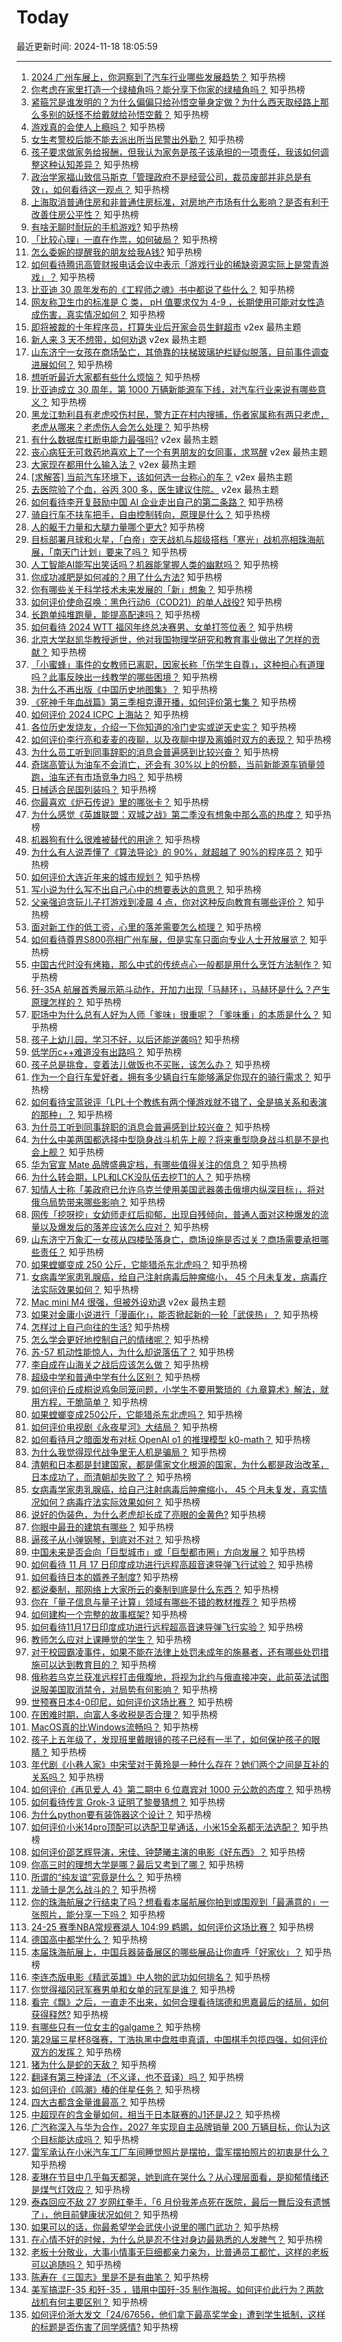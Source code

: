 # Today

最近更新时间: 2024-11-18 18:05:59

--- 
1. [2024 广州车展上，你洞察到了汽车行业哪些发展趋势？](https://www.zhihu.com/question/4171878581) 知乎热榜
2. [你考虑在家里打造一个绿植角吗？能分享下你家的绿植角吗？](https://www.zhihu.com/question/659323557) 知乎热榜
3. [紧箍咒是谁发明的？为什么偏偏只给孙悟空量身定做？为什么西天取经路上那么多别的妖怪不给戴就给孙悟空戴？](https://www.zhihu.com/question/3414224271) 知乎热榜
4. [游戏真的会使人上瘾吗？](https://www.zhihu.com/question/4412603492) 知乎热榜
5. [女生考警校后能不能去派出所当民警出外勤？](https://www.zhihu.com/question/665466605) 知乎热榜
6. [孩子要求做家务给报酬，但我认为家务是孩子该承担的一项责任，我该如何调整这种认知差异？](https://www.zhihu.com/question/4215406968) 知乎热榜
7. [政治学家福山致信马斯克「管理政府不是经营公司，裁员废部并非总是有效」，如何看待这一观点？](https://www.zhihu.com/question/4210967154) 知乎热榜
8. [上海取消普通住房和非普通住房标准，对房地产市场有什么影响？是否有利于改善住房公平性？](https://www.zhihu.com/question/4462646123) 知乎热榜
9. [有啥无聊时耐玩的手机游戏?](https://www.zhihu.com/question/338456354) 知乎热榜
10. [「比较心理」一直在作祟，如何破局？](https://www.zhihu.com/question/3725417159) 知乎热榜
11. [怎么委婉的提醒我的朋友给我A钱?](https://www.zhihu.com/question/4426925892) 知乎热榜
12. [如何看待腾讯高管财报电话会议中表示「游戏行业的稀缺资源实际上是常青游戏」？](https://www.zhihu.com/question/4127958946) 知乎热榜
13. [比亚迪 30 周年发布的《工程师之魂》书中都说了些什么？](https://www.zhihu.com/question/4461740792) 知乎热榜
14. [网友称卫生巾的标准是 C 类， pH 值要求仅为 4-9 ，长期使用可能对女性造成伤害，真实情况如何？](https://www.zhihu.com/question/4386391345) 知乎热榜
15. [即将被裁的十年程序员，打算失业后开家会员生鲜超市](https://www.v2ex.com/t/1090430) v2ex 最热主题
16. [新人来 3 天不想带，如何劝退](https://www.v2ex.com/t/1090397) v2ex 最热主题
17. [山东济宁一女孩在商场坠亡，其倚靠的扶梯玻璃护栏疑似脱落，目前事件调查进展如何？](https://www.zhihu.com/question/4415952443) 知乎热榜
18. [想听听最近大家都有些什么烦恼？](https://www.zhihu.com/question/667992407) 知乎热榜
19. [比亚迪成立 30 周年，第 1000 万辆新能源车下线，对汽车行业来说有哪些意义？](https://www.zhihu.com/question/4461983983) 知乎热榜
20. [黑龙江勃利县有老虎咬伤村民，警方正在村内搜捕，伤者家属称有两只老虎，老虎从哪来？老虎伤人会怎么处理？](https://www.zhihu.com/question/4469635212) 知乎热榜
21. [有什么数据库扛断电能力最强吗?](https://www.v2ex.com/t/1090399) v2ex 最热主题
22. [丧心病狂无可救药地喜欢上了一个有男朋友的女同事，求骂醒](https://www.v2ex.com/t/1090384) v2ex 最热主题
23. [大家现在都用什么输入法？](https://www.v2ex.com/t/1090383) v2ex 最热主题
24. [[求解答] 当前汽车环境下，该如何选一台称心的车？](https://www.v2ex.com/t/1090377) v2ex 最热主题
25. [去医院验了个血，谷丙 300 多，医生建议住院。](https://www.v2ex.com/t/1090366) v2ex 最热主题
26. [如何看待李开复鼓励中国 AI 企业走出自己的第二条路？](https://www.zhihu.com/question/4262663667) 知乎热榜
27. [骑自行车不扶车把手，自由控制转向，原理是什么？](https://www.zhihu.com/question/2874293844) 知乎热榜
28. [人的躯干力量和大腿力量哪个更大?](https://www.zhihu.com/question/3726261173) 知乎热榜
29. [目标部署月球和火星，「白帝」空天战机与超级搭档「寒光」战机亮相珠海航展，「南天门计划」要来了吗？](https://www.zhihu.com/question/4021568134) 知乎热榜
30. [人工智能AI能写出笑话吗？机器能掌握人类的幽默吗？](https://www.zhihu.com/question/593741381) 知乎热榜
31. [你成功减肥是如何减的？用了什么方法?](https://www.zhihu.com/question/3200713691) 知乎热榜
32. [你有哪些关于科学技术未来发展的「新」想象？](https://www.zhihu.com/question/3866331401) 知乎热榜
33. [如何评价使命召唤：黑色行动6（COD21）的单人战役?](https://www.zhihu.com/question/2184285099) 知乎热榜
34. [长跑单纯堆跑量，能提高配速吗？](https://www.zhihu.com/question/412612893) 知乎热榜
35. [如何看待 2024 WTT 福冈年终总决赛男、女单打签位表？](https://www.zhihu.com/question/4474575739) 知乎热榜
36. [北京大学赵凯华教授逝世，他对我国物理学研究和教育事业做出了怎样的贡献？](https://www.zhihu.com/question/4466034158) 知乎热榜
37. [「小蜜蜂」事件的女教师已离职，因家长称「伤学生自尊」，这种担心有道理吗？此事反映出一线教学的哪些困境？](https://www.zhihu.com/question/4384286404) 知乎热榜
38. [为什么不再出版《中国历史地图集》？](https://www.zhihu.com/question/359877118) 知乎热榜
39. [《死神千年血战篇》第三季相克谭开播，如何评价第七集？](https://www.zhihu.com/question/4365336664) 知乎热榜
40. [如何评价 2024 ICPC 上海站？](https://www.zhihu.com/question/1999681514) 知乎热榜
41. [各位历史发烧友，介绍一下你知道的冷门史实或逆天史实？](https://www.zhihu.com/question/4253283763) 知乎热榜
42. [如何评价李行亮和麦麦的夜聊，以及夜聊中提及离婚时双方的表现？](https://www.zhihu.com/question/4278096537) 知乎热榜
43. [为什么员工听到同事辞职的消息会普遍感到比较兴奋？](https://www.zhihu.com/question/4425134793) 知乎热榜
44. [奇瑞高管认为油车不会消亡，还会有 30%以上的份额，当前新能源车销量领跑，油车还有市场竞争力吗？](https://www.zhihu.com/question/4429446993) 知乎热榜
45. [日械适合民国列装吗？](https://www.zhihu.com/question/1577836107) 知乎热榜
46. [你最喜欢《炉石传说》里的哪张卡？](https://www.zhihu.com/question/395114719) 知乎热榜
47. [为什么感觉《英雄联盟：双城之战》第二季没有想象中那么高的热度？](https://www.zhihu.com/question/3996697434) 知乎热榜
48. [机器狗有什么很难被替代的用途？](https://www.zhihu.com/question/627893373) 知乎热榜
49. [为什么有人说弄懂了《算法导论》的 90%，就超越了 90%的程序员？](https://www.zhihu.com/question/315201616) 知乎热榜
50. [如何评价大连近年来的城市规划？](https://www.zhihu.com/question/481575080) 知乎热榜
51. [写小说为什么写不出自己心中的想要表达的意思？](https://www.zhihu.com/question/4175519338) 知乎热榜
52. [父亲强迫贪玩儿子打游戏到凌晨 4 点，你对这种反向教育有哪些评价？](https://www.zhihu.com/question/4249958810) 知乎热榜
53. [面对新工作的低工资，心里的落差需要怎么梳理？](https://www.zhihu.com/question/3528628261) 知乎热榜
54. [如何看待尊界S800亮相广州车展，但是实车只面向专业人士开放展览？](https://www.zhihu.com/question/4347945712) 知乎热榜
55. [中国古代时没有烤箱，那么中式的传统点心一般都是用什么烹饪方法制作？](https://www.zhihu.com/question/20781605) 知乎热榜
56. [歼-35A 航展首秀展示筋斗动作，开加力出现「马赫环」，马赫环是什么？产生原理怎样的？](https://www.zhihu.com/question/3946945598) 知乎热榜
57. [职场中为什么总有人好为人师「爹味」很重呢？「爹味重」的本质是什么？](https://www.zhihu.com/question/4036743657) 知乎热榜
58. [孩子上幼儿园，学习不好，以后还能逆袭吗?](https://www.zhihu.com/question/4301482777) 知乎热榜
59. [低学历c++难道没有出路吗？](https://www.zhihu.com/question/3990653063) 知乎热榜
60. [孩子总是挑食，变着法儿做饭也不买账，该怎么办？](https://www.zhihu.com/question/4345381248) 知乎热榜
61. [作为一个自行车爱好者，拥有多少辆自行车能够满足你现在的骑行需求？](https://www.zhihu.com/question/3233835033) 知乎热榜
62. [如何看待宝蓝锐评「LPL十个教练有两个懂游戏就不错了，全是搞关系和表演的那种」？](https://www.zhihu.com/question/4209492270) 知乎热榜
63. [为什员工听到同事辞职的消息会普遍感到比较兴奋？](https://www.zhihu.com/question/4425134793) 知乎热榜
64. [为什么中美两国都选择中型隐身战斗机先上舰？将来重型隐身战斗机是不是也会上舰？](https://www.zhihu.com/question/4319968076) 知乎热榜
65. [华为官宣 Mate 品牌盛典定档，有哪些值得关注的信息？](https://www.zhihu.com/question/4452955623) 知乎热榜
66. [为什么转会期，LPL和LCK没队伍去挖T1的人？](https://www.zhihu.com/question/4310435361) 知乎热榜
67. [知情人士称「美政府已允许乌克兰使用美国武器袭击俄境内纵深目标」，将对俄乌局势带来哪些影响？](https://www.zhihu.com/question/4449122301) 知乎热榜
68. [网传「挖呀挖」女幼师走红后抑郁，出现自残倾向，普通人面对这种爆发的流量以及爆发后的落差应该怎么应对？](https://www.zhihu.com/question/4371925646) 知乎热榜
69. [山东济宁万象汇一女孩从四楼坠落身亡，商场设施是否过关？商场需要承担哪些责任？](https://www.zhihu.com/question/4397184858) 知乎热榜
70. [如果螳螂变成 250 公斤，它能猎杀东北虎吗？](https://www.zhihu.com/question/4352313907) 知乎热榜
71. [女病毒学家患乳腺癌，给自己注射病毒后肿瘤缩小， 45 个月未复发，病毒疗法实际效果如何？](https://www.zhihu.com/question/4373018618) 知乎热榜
72. [Mac mini M4 很强，但被外设劝退](https://www.v2ex.com/t/1090347) v2ex 最热主题
73. [如果对金庸小说进行「漫画化」，能否掀起新的一轮「武侠热」？](https://www.zhihu.com/question/4159603651) 知乎热榜
74. [怎样过上自己向往的生活?](https://www.zhihu.com/question/4340235245) 知乎热榜
75. [怎么学会更好地控制自己的情绪呢？](https://www.zhihu.com/question/4351383385) 知乎热榜
76. [苏-57 机动性能惊人，为什么却说落伍了？](https://www.zhihu.com/question/4304320749) 知乎热榜
77. [李自成在山海关之战后应该怎么做？](https://www.zhihu.com/question/4306606196) 知乎热榜
78. [超级中学和普通中学有什么区别？](https://www.zhihu.com/question/381794068) 知乎热榜
79. [如何评价丘成桐说鸡兔同笼问题，小学生不要用繁琐的《九章算术》解法，就用方程，干脆简单？](https://www.zhihu.com/question/4278936989) 知乎热榜
80. [如果螳螂变成250公斤，它能猎杀东北虎吗？](https://www.zhihu.com/question/4352313907) 知乎热榜
81. [如何评价电视剧《永夜星河》大结局？](https://www.zhihu.com/question/4413020883) 知乎热榜
82. [如何看待月之暗面发布对标 OpenAI o1 的推理模型 k0-math？](https://www.zhihu.com/question/4337072948) 知乎热榜
83. [为什么我觉得现代战争里无人机是骗局？](https://www.zhihu.com/question/659946498) 知乎热榜
84. [清朝和日本都是封建国家，都是儒家文化根源的国家，为什么都是政治改革，日本成功了，而清朝却失败了？](https://www.zhihu.com/question/833219243) 知乎热榜
85. [女病毒学家患乳腺癌，给自己注射病毒后肿瘤缩小， 45 个月未复发，真实情况如何？病毒疗法实际效果如何？](https://www.zhihu.com/question/4373018618) 知乎热榜
86. [说好的伪装色，为什么老虎却长成了亮眼的金黄色?](https://www.zhihu.com/question/630883420) 知乎热榜
87. [你眼中最丑的建筑有哪些？](https://www.zhihu.com/question/19560137) 知乎热榜
88. [逼孩子从小弹钢琴，到底对不对？](https://www.zhihu.com/question/351407397) 知乎热榜
89. [中国未来是否会向「巨型城市」或「巨型都市圈」方向发展？](https://www.zhihu.com/question/667440955) 知乎热榜
90. [如何看待 11 月 17 日印度成功进行远程高超音速导弹飞行试验？](https://www.zhihu.com/question/4393078452) 知乎热榜
91. [如何看待日本的婿养子制度?](https://www.zhihu.com/question/4164177364) 知乎热榜
92. [都说秦制，那网络上大家所云的秦制到底是什么东西？](https://www.zhihu.com/question/655480473) 知乎热榜
93. [你在「量子信息与量子计算」领域有哪些不错的教材推荐？](https://www.zhihu.com/question/380308340) 知乎热榜
94. [如何建构一个完整的故事框架?](https://www.zhihu.com/question/31630184) 知乎热榜
95. [如何看待11月17日印度成功进行远程超高音速导弹飞行实验？](https://www.zhihu.com/question/4393078452) 知乎热榜
96. [教师怎么应对上课睡觉的学生？](https://www.zhihu.com/question/652253117) 知乎热榜
97. [对于校园霸凌事件，如果不能在法律上处罚未成年的施暴者，还有哪些处罚措施可以达到教育目的？](https://www.zhihu.com/question/4227489700) 知乎热榜
98. [俄称若乌克兰获准远程打击俄腹地，将视为北约与俄直接冲突，此前英法试图说服美国取消禁令，对局势有何影响？](https://www.zhihu.com/question/4081610760) 知乎热榜
99. [世预赛日本4-0印尼，如何评价这场比赛？](https://www.zhihu.com/question/4267957880) 知乎热榜
100. [在困难时期，向富人多收税是否合理？](https://www.zhihu.com/question/4051759667) 知乎热榜
101. [MacOS真的比Windows流畅吗？](https://www.zhihu.com/question/771169514) 知乎热榜
102. [孩子上五年级了，发现班里戴眼镜的孩子已经有一半了，如何保护孩子的眼睛？](https://www.zhihu.com/question/2775344772) 知乎热榜
103. [年代剧《小巷人家》中宋莹对于黄玲是一种什么存在？她们两个之间是互补的关系吗？](https://www.zhihu.com/question/2674065471) 知乎热榜
104. [如何评价《再见爱人 4》第二期中 6 位嘉宾对 1000 元公款的态度？](https://www.zhihu.com/question/2332772866) 知乎热榜
105. [如何看待传言 Grok-3 证明了黎曼猜想？](https://www.zhihu.com/question/4406410266) 知乎热榜
106. [为什么python要有装饰器这个设计？](https://www.zhihu.com/question/3599591424) 知乎热榜
107. [如何评价小米14pro顶配可以选配卫星通话，小米15全系都无法选配？](https://www.zhihu.com/question/2908982805) 知乎热榜
108. [如何评价邵艺辉导演，宋佳、钟楚曦主演的电影《好东西》？](https://www.zhihu.com/question/3693088991) 知乎热榜
109. [你高三时的理想大学是哪？最后又考到了哪？](https://www.zhihu.com/question/444373967) 知乎热榜
110. [所谓的“纯友谊”究竟是什么？](https://www.zhihu.com/question/4302521416) 知乎热榜
111. [龙骑士是怎么战斗的？](https://www.zhihu.com/question/365965185) 知乎热榜
112. [你的珠海航展之行结束了吗？想看看本届航展你拍到或围观到「最满意的」一张照片，能分享一下吗？](https://www.zhihu.com/question/4232933093) 知乎热榜
113. [24-25 赛季NBA常规赛湖人 104:99 鹈鹕，如何评价这场比赛？](https://www.zhihu.com/question/4373815369) 知乎热榜
114. [德国高中都学什么？](https://www.zhihu.com/question/350089802) 知乎热榜
115. [本届珠海航展上，中国兵器装备展区的哪些展品让你直呼「好家伙」？](https://www.zhihu.com/question/3963261918) 知乎热榜
116. [李连杰版电影《精武英雄》中人物的武功如何排名？](https://www.zhihu.com/question/509948072) 知乎热榜
117. [你觉得福冈冠军赛男单和女单的冠军是谁？](https://www.zhihu.com/question/4337848978) 知乎热榜
118. [看完《飘》之后，一直走不出来，如何合理看待瑞德和思嘉最后的结局，如何获得释然?](https://www.zhihu.com/question/67670527) 知乎热榜
119. [有哪些只有一位女主的galgame？](https://www.zhihu.com/question/632091923) 知乎热榜
120. [第29届三星杯8强赛，丁浩执黑中盘胜申真谞，中国棋手包揽四强，如何评价双方的发挥？](https://www.zhihu.com/question/4400983000) 知乎热榜
121. [猪为什么是蛇的天敌？](https://www.zhihu.com/question/598821148) 知乎热榜
122. [翻译有第三种译法（不义译，也不音译）吗？](https://www.zhihu.com/question/3875891518) 知乎热榜
123. [如何评价《鸣潮》椿的伴星任务？](https://www.zhihu.com/question/4229854738) 知乎热榜
124. [四大古都含金量谁最高？](https://www.zhihu.com/question/3556509644) 知乎热榜
125. [中超现在的含金量如何，相当于日本联赛的J1还是J2？](https://www.zhihu.com/question/650023449) 知乎热榜
126. [广汽称深入与华为合作，2027 年实现自主品牌销量 200 万辆目标，你认为这个目标能达成吗？](https://www.zhihu.com/question/4233184780) 知乎热榜
127. [雷军承认在小米汽车工厂车间睡觉照片是摆拍，雷军摆拍照片的初衷是什么？](https://www.zhihu.com/question/4175205805) 知乎热榜
128. [麦琳在节目中几乎每天都哭，她到底在哭什么？从心理层面看，是抑郁情绪还是煤气灯效应？](https://www.zhihu.com/question/4300234213) 知乎热榜
129. [泰森回应不敌 27 岁网红拳手，「6 月份我差点死在医院，最后一舞后没有遗憾了」，他目前健康状况如何？](https://www.zhihu.com/question/4373331825) 知乎热榜
130. [如果可以的话，你最希望学会武侠小说里的哪门武功？](https://www.zhihu.com/question/334866067) 知乎热榜
131. [在心情不好的时候，为什么总是忍不住对身边最熟悉的人发脾气？](https://www.zhihu.com/question/4345021951) 知乎热榜
132. [老板十分敬业，大事小情事无巨细都亲力亲为，比普通员工都忙，这样的老板可以追随吗？](https://www.zhihu.com/question/4372129959) 知乎热榜
133. [陈寿在《三国志》里是不是有曲笔？](https://www.zhihu.com/question/4354616410) 知乎热榜
134. [美军搞混F-35 和歼-35 ，错用中国歼-35 制作海报。如何评价此行为？两款战机有何主要区别？](https://www.zhihu.com/question/4064617275) 知乎热榜
135. [如何评价浙大发文「24/67656，他们拿下最高奖学金」遭到学生抵制，这样的标题是否伤害了同学感情?](https://www.zhihu.com/question/4213689883) 知乎热榜
